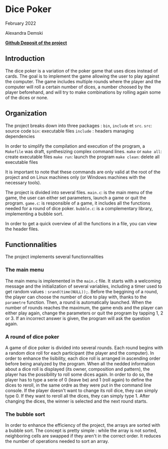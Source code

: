 # Dice Poker

February 2022

Alexandra Demski

**[Github Deposit of the project](https://github.com/alexandra-demski/Dice-Poker/)**

## Introduction

The dice poker is a variation of the poker game that uses dices instead of cards. The goal is to implement the game allowing the user to play against the computer. The game includes multiple rounds where the player and the computer will roll a certain number of dices, a number choosed by the player beforehand, and will try to make combinations by rolling again some of the dices or none.

## Organization

The project breaks down into three packages : `bin`, `include` et `src`.
`src`: source code
`bin`: executable files
`include` : headers managing dependencies



In order to simplify the compilation and execution of the program, a `Makefile` was draft, synthesizing complex command lines.
`make` or `make all`: create executable files
`make run`: launch the program
`make clean`: delete all executable files

It is important to note that these commands are only valid at the root of the project and on Linux machines only (or Windows machines with the necessary tools).



The project is divided into several files.
`main.c`: is the main menu of the game, the user can either set parameters, launch a game or quit the program.
`game.c`: is responsible of a game, it includes all the functions needed for a round of dice poker.
`bubble.c`: is a complementary library, implementing a bubble sort.

In order to get a quick overview of all the functions in a file, you can view the header files.



## Functionnalities

The project implements several functionnalities

### The main menu

The main menu is implemented in the `main.c` file. It starts with a welcoming message and the initialization of several variables, including a timer used to get random values : `srand(time(NULL));`. Before the beggining of a round, the player can choose the number of dice to play with, thanks to the `parametre` function. Then, a round is automatically launched. When the number of rounds reaches the maximum, the game ends and the player can either play again, change the parameters or quit the program by tapping 1, 2 or 3. If an incorrect answer is given, the program will ask the question again.

### A round of dice poker

A game of dice poker is divided into several rounds. Each round begins with a random dice roll for each participant (the player and the computer). In order to enhance the lisibility, each dice roll is arranged in ascending order before being analyzed by the program. When all the nedded information about a dice roll is displayed (its owner, composition and pattern), the player has the possibility to roll some dices again. In order to do so, the player has to type a serie of 0 (leave be) and 1 (roll again) to define the dices to reroll, in the same ordre as they were put in the command line console. If the player doesn't want to change its roll dice, they can simply type 0. If they want to reroll all the dices, they can simply type 1. After changing the dices, the winner is selected and the next round starts.

### The bubble sort

In order to enhance the efficiency of the project, the arrays are sorted with a bubble sort. The concept is pretty simple : while the array is not sorted, neighboring cells are swapped if they aren't in the correct order. It reduces the number of operations needed to sort an array.
